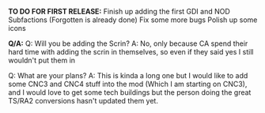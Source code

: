 **TO DO FOR FIRST RELEASE:**
Finish up adding the first GDI and NOD Subfactions (Forgotten is already done)
Fix some more bugs
Polish up some icons

**Q/A:**
Q: Will you be adding the Scrin?
A: No, only because CA spend their hard time with adding the scrin in themselves, so even if they said yes I still wouldn't put them in

Q: What are your plans?
A: This is kinda a long one but I would like to add some CNC3 and CNC4 stuff into the mod (Which I am starting on CNC3), and I would love
to get some tech buildings but the person doing the great TS/RA2 conversions hasn't updated them yet.
